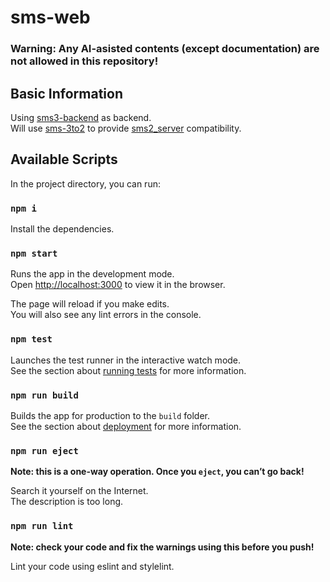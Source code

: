 # sms-web

### Warning: Any AI-asisted contents (except documentation) are not allowed in this repository!

## Basic Information

Using [sms3-backend](https://github.com/subitlab/sms3-backend) as backend.\
Will use [sms-3to2](https://github.com/0123456789-jpg/sms-3to2) to provide [sms2_server](https://github.com/subitlab/sms2_server) compatibility.

## Available Scripts

In the project directory, you can run:

### `npm i`

Install the dependencies.

### `npm start`

Runs the app in the development mode.\
Open [http://localhost:3000](http://localhost:3000) to view it in the browser.

The page will reload if you make edits.\
You will also see any lint errors in the console.

### `npm test`

Launches the test runner in the interactive watch mode.\
See the section about [running tests](https://facebook.github.io/create-react-app/docs/running-tests) for more information.

### `npm run build`

Builds the app for production to the `build` folder.\
See the section about [deployment](https://facebook.github.io/create-react-app/docs/deployment) for more information.

### `npm run eject`

**Note: this is a one-way operation. Once you `eject`, you can’t go back!**

Search it yourself on the Internet.\
The description is too long.

### `npm run lint`

**Note: check your code and fix the warnings using this before you push!**

Lint your code using eslint and stylelint.
